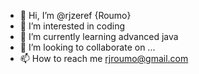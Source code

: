 - 👋 Hi, I’m @rjzeref {Roumo}
- 👀 I’m interested in coding
- 🌱 I’m currently learning advanced java
- 💞️ I’m looking to collaborate on ...
- 📫 How to reach me rjroumo@gmail.com

<!---
rjzeref/rjzeref is a ✨ special ✨ repository because its `README.md` (this file) appears on your GitHub profile.
You can click the Preview link to take a look at your changes.
--->
